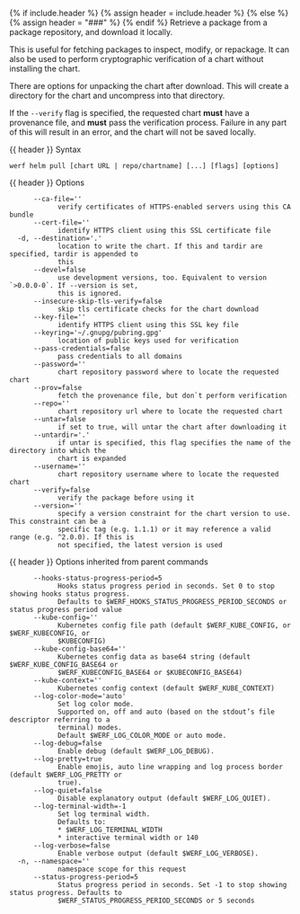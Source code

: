 {% if include.header %}
{% assign header = include.header %}
{% else %}
{% assign header = "###" %}
{% endif %}
Retrieve a package from a package repository, and download it locally.

This is useful for fetching packages to inspect, modify, or repackage. It can also be used to perform cryptographic verification of a chart without installing the chart.

There are options for unpacking the chart after download. This will create a directory for the chart and uncompress into that directory.

If the `--verify` flag is specified, the requested chart **must** have a provenance file, and **must** pass the verification process. Failure in any part of this will result in an error, and the chart will not be saved locally.

{{ header }} Syntax

```shell
werf helm pull [chart URL | repo/chartname] [...] [flags] [options]
```

{{ header }} Options

```shell
      --ca-file=''
            verify certificates of HTTPS-enabled servers using this CA bundle
      --cert-file=''
            identify HTTPS client using this SSL certificate file
  -d, --destination='.'
            location to write the chart. If this and tardir are specified, tardir is appended to    
            this
      --devel=false
            use development versions, too. Equivalent to version `>0.0.0-0`. If --version is set,   
            this is ignored.
      --insecure-skip-tls-verify=false
            skip tls certificate checks for the chart download
      --key-file=''
            identify HTTPS client using this SSL key file
      --keyring='~/.gnupg/pubring.gpg'
            location of public keys used for verification
      --pass-credentials=false
            pass credentials to all domains
      --password=''
            chart repository password where to locate the requested chart
      --prov=false
            fetch the provenance file, but don`t perform verification
      --repo=''
            chart repository url where to locate the requested chart
      --untar=false
            if set to true, will untar the chart after downloading it
      --untardir='.'
            if untar is specified, this flag specifies the name of the directory into which the     
            chart is expanded
      --username=''
            chart repository username where to locate the requested chart
      --verify=false
            verify the package before using it
      --version=''
            specify a version constraint for the chart version to use. This constraint can be a     
            specific tag (e.g. 1.1.1) or it may reference a valid range (e.g. ^2.0.0). If this is   
            not specified, the latest version is used
```

{{ header }} Options inherited from parent commands

```shell
      --hooks-status-progress-period=5
            Hooks status progress period in seconds. Set 0 to stop showing hooks status progress.   
            Defaults to $WERF_HOOKS_STATUS_PROGRESS_PERIOD_SECONDS or status progress period value
      --kube-config=''
            Kubernetes config file path (default $WERF_KUBE_CONFIG, or $WERF_KUBECONFIG, or         
            $KUBECONFIG)
      --kube-config-base64=''
            Kubernetes config data as base64 string (default $WERF_KUBE_CONFIG_BASE64 or            
            $WERF_KUBECONFIG_BASE64 or $KUBECONFIG_BASE64)
      --kube-context=''
            Kubernetes config context (default $WERF_KUBE_CONTEXT)
      --log-color-mode='auto'
            Set log color mode.
            Supported on, off and auto (based on the stdout’s file descriptor referring to a        
            terminal) modes.
            Default $WERF_LOG_COLOR_MODE or auto mode.
      --log-debug=false
            Enable debug (default $WERF_LOG_DEBUG).
      --log-pretty=true
            Enable emojis, auto line wrapping and log process border (default $WERF_LOG_PRETTY or   
            true).
      --log-quiet=false
            Disable explanatory output (default $WERF_LOG_QUIET).
      --log-terminal-width=-1
            Set log terminal width.
            Defaults to:
            * $WERF_LOG_TERMINAL_WIDTH
            * interactive terminal width or 140
      --log-verbose=false
            Enable verbose output (default $WERF_LOG_VERBOSE).
  -n, --namespace=''
            namespace scope for this request
      --status-progress-period=5
            Status progress period in seconds. Set -1 to stop showing status progress. Defaults to  
            $WERF_STATUS_PROGRESS_PERIOD_SECONDS or 5 seconds
```

